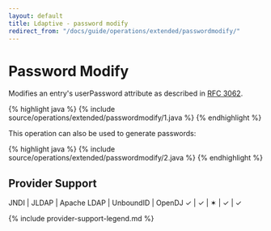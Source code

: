 ```yaml
---
layout: default
title: Ldaptive - password modify
redirect_from: "/docs/guide/operations/extended/passwordmodify/"
---
```


# Password Modify

Modifies an entry's userPassword attribute as described in [RFC 3062](http://www.ietf.org/rfc/rfc3062.txt).

{% highlight java %}
{% include source/operations/extended/passwordmodify/1.java %}
{% endhighlight %}

This operation can also be used to generate passwords:

{% highlight java %}
{% include source/operations/extended/passwordmodify/2.java %}
{% endhighlight %}

## Provider Support

JNDI | JLDAP | Apache LDAP | UnboundID | OpenDJ
✓    | ✓     | ✶           | ✓         | ✓

{% include provider-support-legend.md %}

